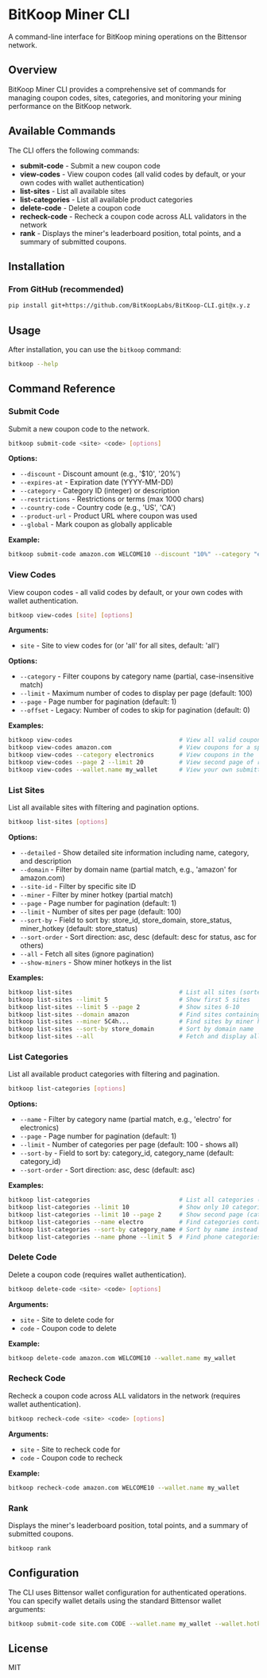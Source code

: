 # BitKoop Miner CLI

A command-line interface for BitKoop mining operations on the Bittensor network.

## Overview

BitKoop Miner CLI provides a comprehensive set of commands for managing coupon codes, sites, categories, and monitoring your mining performance on the BitKoop network.

## Available Commands

The CLI offers the following commands:

- **submit-code** - Submit a new coupon code
- **view-codes** - View coupon codes (all valid codes by default, or your own codes with wallet authentication)
- **list-sites** - List all available sites
- **list-categories** - List all available product categories
- **delete-code** - Delete a coupon code
- **recheck-code** - Recheck a coupon code across ALL validators in the network
- **rank** - Displays the miner's leaderboard position, total points, and a summary of submitted coupons.
 

## Installation

### From GitHub (recommended)
```bash
pip install git+https://github.com/BitKoopLabs/BitKoop-CLI.git@x.y.z
```

## Usage

After installation, you can use the `bitkoop` command:

```bash
bitkoop --help
```

## Command Reference

### Submit Code
Submit a new coupon code to the network.

```bash
bitkoop submit-code <site> <code> [options]
```

**Options:**
- `--discount` - Discount amount (e.g., '$10', '20%')
- `--expires-at` - Expiration date (YYYY-MM-DD)
- `--category` - Category ID (integer) or description
- `--restrictions` - Restrictions or terms (max 1000 chars)
- `--country-code` - Country code (e.g., 'US', 'CA')
- `--product-url` - Product URL where coupon was used
- `--global` - Mark coupon as globally applicable

**Example:**
```bash
bitkoop submit-code amazon.com WELCOME10 --discount "10%" --category "electronics"
```

### View Codes
View coupon codes - all valid codes by default, or your own codes with wallet authentication.

```bash
bitkoop view-codes [site] [options]
```

**Arguments:**
- `site` - Site to view codes for (or 'all' for all sites, default: 'all')

**Options:**
- `--category` - Filter coupons by category name (partial, case-insensitive match)
- `--limit` - Maximum number of codes to display per page (default: 100)
- `--page` - Page number for pagination (default: 1)
- `--offset` - Legacy: Number of codes to skip for pagination (default: 0)

**Examples:**
```bash
bitkoop view-codes                              # View all valid coupons
bitkoop view-codes amazon.com                   # View coupons for a specific site
bitkoop view-codes --category electronics       # View coupons in the 'electronics' category
bitkoop view-codes --page 2 --limit 20          # View second page of results (20 per page)
bitkoop view-codes --wallet.name my_wallet      # View your own submitted coupons
```

### List Sites
List all available sites with filtering and pagination options.

```bash
bitkoop list-sites [options]
```

**Options:**
- `--detailed` - Show detailed site information including name, category, and description
- `--domain` - Filter by domain name (partial match, e.g., 'amazon' for amazon.com)
- `--site-id` - Filter by specific site ID
- `--miner` - Filter by miner hotkey (partial match)
- `--page` - Page number for pagination (default: 1)
- `--limit` - Number of sites per page (default: 100)
- `--sort-by` - Field to sort by: store_id, store_domain, store_status, miner_hotkey (default: store_status)
- `--sort-order` - Sort direction: asc, desc (default: desc for status, asc for others)
- `--all` - Fetch all sites (ignore pagination)
- `--show-miners` - Show miner hotkeys in the list

**Examples:**
```bash
bitkoop list-sites                              # List all sites (sorted by status)
bitkoop list-sites --limit 5                    # Show first 5 sites
bitkoop list-sites --limit 5 --page 2           # Show sites 6-10
bitkoop list-sites --domain amazon              # Find sites containing 'amazon'
bitkoop list-sites --miner 5C4h...              # Find sites by miner hotkey
bitkoop list-sites --sort-by store_domain       # Sort by domain name
bitkoop list-sites --all                        # Fetch and display all sites
```

### List Categories
List all available product categories with filtering and pagination.

```bash
bitkoop list-categories [options]
```

**Options:**
- `--name` - Filter by category name (partial match, e.g., 'electro' for electronics)
- `--page` - Page number for pagination (default: 1)
- `--limit` - Number of categories per page (default: 100 - shows all)
- `--sort-by` - Field to sort by: category_id, category_name (default: category_id)
- `--sort-order` - Sort direction: asc, desc (default: asc)

**Examples:**
```bash
bitkoop list-categories                         # List all categories (default limit=100)
bitkoop list-categories --limit 10              # Show only 10 categories per page
bitkoop list-categories --limit 10 --page 2     # Show second page (categories 11-20)
bitkoop list-categories --name electro          # Find categories containing 'electro'
bitkoop list-categories --sort-by category_name # Sort by name instead of ID
bitkoop list-categories --name phone --limit 5  # Find phone categories, show 5 per page
```

### Delete Code
Delete a coupon code (requires wallet authentication).

```bash
bitkoop delete-code <site> <code> [options]
```

**Arguments:**
- `site` - Site to delete code for
- `code` - Coupon code to delete

**Example:**
```bash
bitkoop delete-code amazon.com WELCOME10 --wallet.name my_wallet
```

### Recheck Code
Recheck a coupon code across ALL validators in the network (requires wallet authentication).

```bash
bitkoop recheck-code <site> <code> [options]
```

**Arguments:**
- `site` - Site to recheck code for
- `code` - Coupon code to recheck

**Example:**
```bash
bitkoop recheck-code amazon.com WELCOME10 --wallet.name my_wallet
```

### Rank
Displays the miner's leaderboard position, total points, and a summary of submitted coupons.

```bash
bitkoop rank
```

## Configuration

The CLI uses Bittensor wallet configuration for authenticated operations. You can specify wallet details using the standard Bittensor wallet arguments:

```bash
bitkoop submit-code site.com CODE --wallet.name my_wallet --wallet.hotkey my_hotkey
```

## License

MIT
